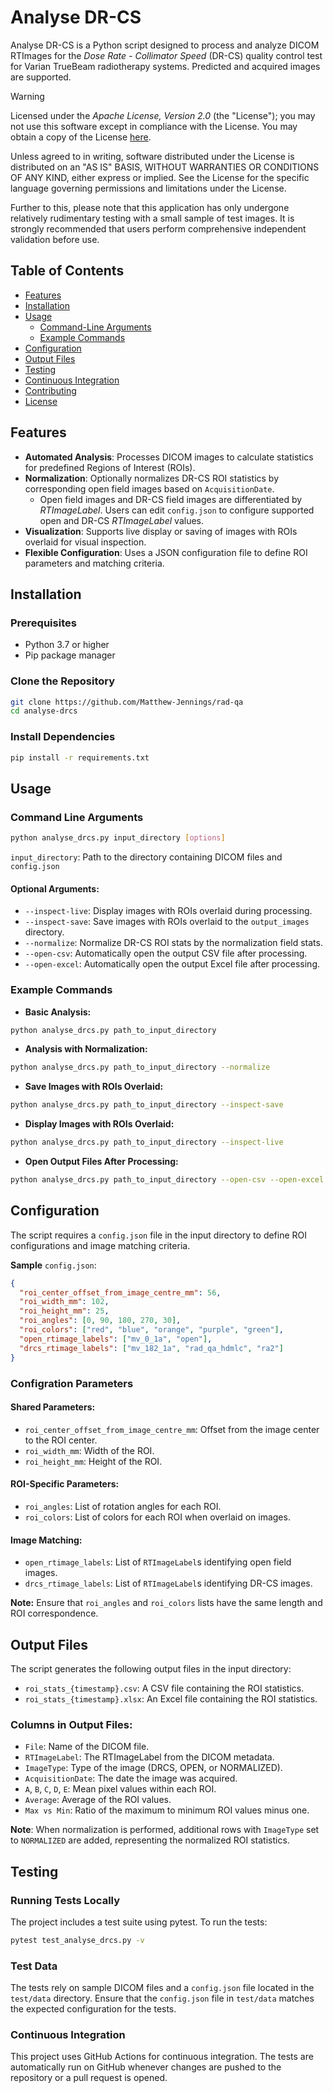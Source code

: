 # Analyse DR-CS

Analyse DR-CS is a Python script designed to process and analyze DICOM RTImages for the *Dose Rate - Collimator Speed* (DR-CS) quality control test for Varian TrueBeam radiotherapy systems. Predicted and acquired images are supported.

> [!WARNING]
> Licensed under the *Apache License, Version 2.0* (the "License");
> you may not use this software except in compliance with the License.
> You may obtain a copy of the License [here](http://www.apache.org/licenses/LICENSE-2.0).
>
> Unless agreed to in writing, software distributed under the License is
> distributed on an "AS IS" BASIS, WITHOUT WARRANTIES OR CONDITIONS OF
> ANY KIND, either express or implied. See the License for the specific
> language governing permissions and limitations under the License.
>
> Further to this, please note that this application has only undergone relatively rudimentary testing with a small sample of test images. It is strongly recommended that users perform comprehensive independent validation before use. 

## Table of Contents

- [Features](#features)
- [Installation](#installation)
- [Usage](#usage)
  - [Command-Line Arguments](#command-line-arguments)
  - [Example Commands](#example-commands)
- [Configuration](#configuration)
- [Output Files](#output-files)
- [Testing](#testing)
- [Continuous Integration](#continuous-integration)
- [Contributing](#contributing)
- [License](#license)

## Features

- **Automated Analysis**: Processes DICOM images to calculate statistics for predefined Regions of Interest (ROIs).
- **Normalization**: Optionally normalizes DR-CS ROI statistics by corresponding open field images based on `AcquisitionDate`.
  - Open field images and DR-CS field images are differentiated by _RTImageLabel_. Users can edit `config.json` to configure supported open and DR-CS _RTImageLabel_ values.
- **Visualization**: Supports live display or saving of images with ROIs overlaid for visual inspection.
- **Flexible Configuration**: Uses a JSON configuration file to define ROI parameters and matching criteria.

## Installation

### Prerequisites

- Python 3.7 or higher
- Pip package manager

### Clone the Repository

```bash
git clone https://github.com/Matthew-Jennings/rad-qa
cd analyse-drcs
```

### Install Dependencies

```bash
pip install -r requirements.txt
```

## Usage

### Command Line Arguments

```bash
python analyse_drcs.py input_directory [options]
```

`input_directory`: Path to the directory containing DICOM files and `config.json`

#### Optional Arguments:

- `--inspect-live`: Display images with ROIs overlaid during processing.
- `--inspect-save`: Save images with ROIs overlaid to the `output_images` directory.
- `--normalize`: Normalize DR-CS ROI stats by the normalization field stats.
- `--open-csv`: Automatically open the output CSV file after processing.
- `--open-excel`: Automatically open the output Excel file after processing.


### Example Commands

- **Basic Analysis:**

```bash
python analyse_drcs.py path_to_input_directory
```

- **Analysis with Normalization:**

```bash
python analyse_drcs.py path_to_input_directory --normalize
```

- **Save Images with ROIs Overlaid:**

```bash
python analyse_drcs.py path_to_input_directory --inspect-save
```

- **Display Images with ROIs Overlaid:**

```bash
python analyse_drcs.py path_to_input_directory --inspect-live
```

- **Open Output Files After Processing:**

```bash
python analyse_drcs.py path_to_input_directory --open-csv --open-excel
```

## Configuration

The script requires a `config.json` file in the input directory to define ROI configurations and image matching criteria.

**Sample** `config.json`:

```json
{
  "roi_center_offset_from_image_centre_mm": 56,
  "roi_width_mm": 102,
  "roi_height_mm": 25,
  "roi_angles": [0, 90, 180, 270, 30],
  "roi_colors": ["red", "blue", "orange", "purple", "green"],
  "open_rtimage_labels": ["mv_0_1a", "open"],
  "drcs_rtimage_labels": ["mv_182_1a", "rad_qa_hdmlc", "ra2"]
}
```

### Configration Parameters

#### Shared Parameters:

  - `roi_center_offset_from_image_centre_mm`: Offset from the image center to the ROI center.
  - `roi_width_mm`: Width of the ROI.
  - `roi_height_mm`: Height of the ROI.

#### ROI-Specific Parameters:

- `roi_angles`: List of rotation angles for each ROI.
- `roi_colors`: List of colors for each ROI when overlaid on images.

#### Image Matching:

- `open_rtimage_labels`: List of `RTImageLabel`s identifying open field images.
- `drcs_rtimage_labels`: List of `RTImageLabel`s identifying DR-CS images.

**Note:** Ensure that `roi_angles` and `roi_colors` lists have the same length and ROI correspondence.


## Output Files

The script generates the following output files in the input directory:

- `roi_stats_{timestamp}.csv`: A CSV file containing the ROI statistics.
- `roi_stats_{timestamp}.xlsx`: An Excel file containing the ROI statistics.

### Columns in Output Files:

- `File`: Name of the DICOM file.
- `RTImageLabel`: The RTImageLabel from the DICOM metadata.
- `ImageType`: Type of the image (DRCS, OPEN, or NORMALIZED).
- `AcquisitionDate`: The date the image was acquired.
- `A`, `B`, `C`, `D`, `E`: Mean pixel values within each ROI.
- `Average`: Average of the ROI values.
- `Max vs Min`: Ratio of the maximum to minimum ROI values minus one.

**Note**: When normalization is performed, additional rows with `ImageType` set to `NORMALIZED` are added, representing the normalized ROI statistics.


## Testing

### Running Tests Locally

The project includes a test suite using pytest. To run the tests:

```bash
pytest test_analyse_drcs.py -v
```

### Test Data

The tests rely on sample DICOM files and a `config.json` file located in the `test/data` directory.
Ensure that the `config.json` file in `test/data` matches the expected configuration for the tests.

### Continuous Integration

This project uses GitHub Actions for continuous integration. The tests are automatically run on GitHub whenever changes are pushed to the repository or a pull request is opened.
